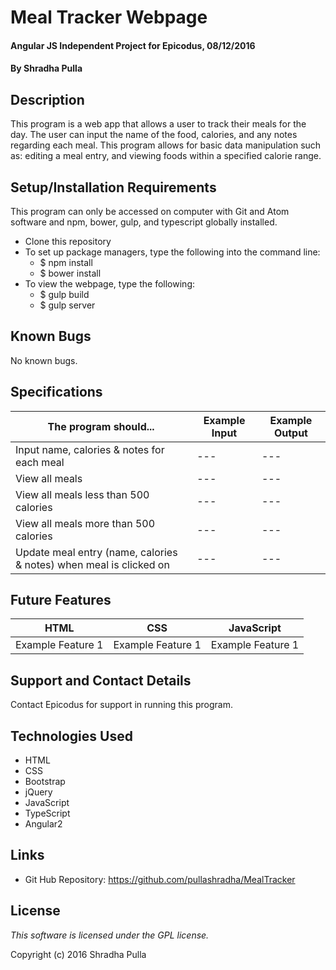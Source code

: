 # Meal Tracker Webpage

#### Angular JS Independent Project for Epicodus, 08/12/2016

#### By Shradha Pulla

## Description

This program is a web app that allows a user to track their meals for the day. The user can input the name of the food, calories, and any notes regarding each meal. This program allows for basic data manipulation such as: editing a meal entry, and viewing foods within a specified calorie range.

## Setup/Installation Requirements

This program can only be accessed on computer with Git and Atom software and npm, bower, gulp, and typescript globally installed.

* Clone this repository
* To set up package managers, type the following into the command line:
  * $ npm install
  * $ bower install
* To view the webpage, type the following:
  * $ gulp build
  * $ gulp server

## Known Bugs

No known bugs.

## Specifications

The program should... | Example Input | Example Output
----- | ----- | -----
Input name, calories & notes for each meal | --- | ---
View all meals | --- | ---
View all meals less than 500 calories | --- | ---
View all meals more than 500 calories | --- | ---
Update meal entry (name, calories & notes) when meal is clicked on | --- | ---

## Future Features

HTML | CSS | JavaScript
----- | ----- | -----
Example Feature 1 | Example Feature 1 | Example Feature 1

## Support and Contact Details

Contact Epicodus for support in running this program.

## Technologies Used

* HTML
* CSS
* Bootstrap
* jQuery
* JavaScript
* TypeScript
* Angular2

## Links

* Git Hub Repository: https://github.com/pullashradha/MealTracker

## License

*This software is licensed under the GPL license.*

Copyright (c) 2016 Shradha Pulla
